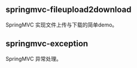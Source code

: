 ## springmvc-fileupload2download
SpringMVC 实现文件上传与下载的简单demo。
## springmvc-exception
SpringMVC 异常处理。
